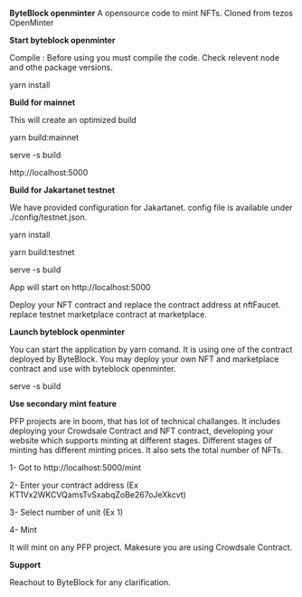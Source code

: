 **ByteBlock openminter**
A opensource code to mint NFTs. Cloned from tezos OpenMinter

**Start byteblock openminter**

Compile : Before using you must compile the code. Check relevent node and othe package versions.

yarn install

**Build for mainnet**

This will create an optimized build

yarn build:mainnet

serve -s build

http://localhost:5000

**Build for Jakartanet testnet**

We have provided configuration for Jakartanet. config file is available under ./config/testnet.json. 

yarn install

yarn build:testnet

serve -s build

App will start on http://localhost:5000 

Deploy your NFT contract and replace the contract address at nftFaucet. replace testnet marketplace 
contract at marketplace.

**Launch byteblock openminter**

You can start the application by yarn comand. It is using one of the contract deployed by ByteBlock. You may deploy your own NFT and marketplace
contract and use with byteblock openminter.

serve -s build

**Use secondary mint feature**

PFP projects are in boom, that has lot of technical challanges. It includes deploying your Crowdsale Contract and NFT contract, developing your website which
supports minting at different stages. Different stages of minting has different minting prices. It also sets the total number of NFTs.

1- Got to http://localhost:5000/mint

2- Enter your contract address (Ex KT1Vx2WKCVQamsTvSxabqZoBe267oJeXkcvt)

3- Select number of unit (Ex 1)

4- Mint

It will mint on any PFP project. Makesure you are using Crowdsale Contract.

**Support**

Reachout to ByteBlock for any clarification. 
